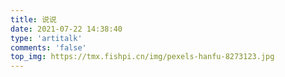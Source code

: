 ```yaml
---
title: 说说
date: 2021-07-22 14:38:40
type: 'artitalk'
comments: 'false'
top_img: https://tmx.fishpi.cn/img/pexels-hanfu-8273123.jpg
---
```

<!-- 引用 artitalk -->
<script type="text/javascript" src="https://unpkg.com/artitalk"></script>
<!-- 存放说说的容器 -->
<div id="artitalk_main"></div>
<script>
new Artitalk({
    appId: 'sxM27aiIaPbf7Lr70hQm6xaq-MdYXbMMI', // Your LeanCloud appId
    appKey: 'lBxwLUbQjn1o42hQoWl6tTDM', // Your LeanCloud appKey
    pageSize: 15
})
</script>